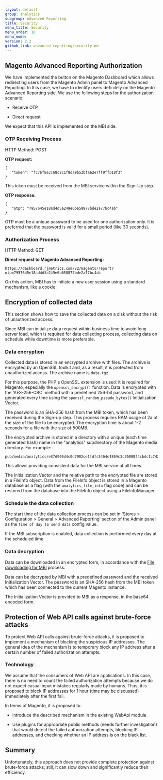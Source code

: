 ```yaml
---
layout: default
group: analytics
subgroup: Advanced Reporting
title: Security
menu_title: Security
menu_order: 10
menu_node:
version: 2.2
github_link: advanced-reporting/security.md
---
```


## Magento Advanced Reporting Authorization

We have implemented the button on the Magento Dashboard which allows redirecting users from the Magento Admin panel to Magento Advanced Reporting. In this case, we have to identify users definitely on the Magento Advanced Reporting side. We use the following steps for the authorization scenario:

* Receive OTP

* Direct request

We expect that this API is implemented on the MBI side.

### OTP Receiving Process

HTTP Method: POST

**OTP request:**

```
{
   "token": "fc7bf8e3c68c2c1f8da9b53bfa62e7ff9ffb10f3"
}
```

This token must be received from the MBI service within the Sign-Up step.

**OTP response:**

```
{
   "otp": "7957645e18ad4d5a249e6b658877bde2a77bc4ab"
}
```

OTP must be a unique password to be used for one authorization only. It is preferred that the password is valid for a small period (like 30 seconds).

### Authorization Process

HTTP Method: GET

**Direct request to Magento Advanced Reporting:**

```
https://dashboard.rjmetrics.com/v2/magento/report?otp=7957645e18ad4d5a249e6b658877bde2a77bc4ab
```

On this action, MBI has to initiate a new user session using a standard mechanism, like a cookie.

## Encryption of collected data

This section shows how to save the collected data on a disk without the risk of unauthorized access.

Since MBI can initialize data request within business time to avoid long server load, which is required for data collecting process, collecting data on schedule while downtime is more preferable.

### Data encryption

Collected data is stored in an encrypted archive with files. The archive is encrypted by an OpenSSL toolkit and, as a result, it is protected from unauthorized access. The archive name is `data.tgz`.

For this purpose, the PHP's OpenSSL extension is used: it is required for Magento, especially the `openssl_encrypt()` function. Data is encrypted with the 'AES-256-CBC' method  with a predefined 256-bit password, and generated every time using the `openssl_random_pseudo_bytes()` Initialization Vector.

The password is an SHA-256 hash from the MBI token, which has been received during the Sign-up step.
This process requires RAM usage of 2x of the size of the file to be encrypted. The encryption time is about 1-2 seconds for a file with the size of 500MB.

The encrypted archive is stored in a directory with a unique (each time generated hash) name in the "analytics" subdirectory of the Magento media directory. For example:

```
pub/media/analytics/e87d905d4c0d2982ce1fdfc5464e1869c3c35008f4cbdc1c7429bace1b41df84/data.tgz
```

This allows providing consistent data for the MBI service at all times.

The Initialization Vector and the relative path to the encrypted file are stored in a FileInfo object. Data from the FileInfo object is stored in a Magento database as a flag (with the `analytics_file_info` flag code) and can be restored from the database into the FileInfo object using a FileInfoManager.

### Schedule the data collection

The start time of the data collection process can be set in 'Stores > Configuration > General > Advanced Reporting' section of the Admin panel as the `Time of day to send data` config value.

If the MBI subscription is enabled, data collection is performed every day at the scheduled time.

### Data decryption

Data can be downloaded in an encrypted form, in accordance with the [File downloading for MBI](#file-downloading-for-mbi) process.

Data can be decrypted by MBI with a predefined password and the received Initialization Vector. The password is an SHA-256 hash from the MBI token which has been connected to the current Magento instance.

The Initialization Vector is provided to MBI as a response, in the base64 encoded form.

## Protection of Web API calls against brute-force attacks

To protect Web API calls against brute-force attacks, it is proposed to implement a mechanism of blocking the suspicious IP addresses. The general idea of the mechanism is to temporary block any IP address after a certain number of failed authorization attempts.

### Technology

We assume that the consumers of Web API are applications. In this case, there is no need to count the failed authorization attempts because we do not expect casual input mistakes regularly made by humans. Thus, it is proposed to block IP addresses for 1 hour (time may be discussed) immediately after the first fail.

In terms of Magento, it is proposed to:

* Introduce the described mechanism in the existing WebApi module

* Use plugins for appropriate public methods (needs further investigation) that would detect the failed authorization attempts, blocking IP addresses, and checking whether an IP address is on the black list.

## Summary

Unfortunately, this approach does not provide complete protection against brute-force attacks; still, it can slow down and significantly reduce their efficiency.
